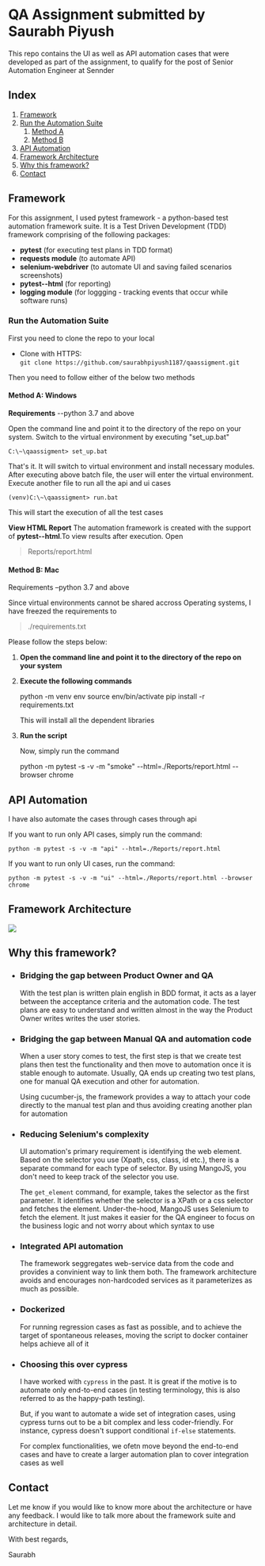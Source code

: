 # QA Assignment submitted by **Saurabh Piyush**
This repo contains the UI as well as API automation cases that were developed as part of the assignment, to qualify for the post of Senior Automation Engineer at Sennder

## Index
1. [Framework](#Framework)
2. [Run the Automation Suite](#Run-the-Automation-Suite)
    1. [Method A](#Method-A)
    2. [Method B](#Method-B)
3. [API Automation](#---API-Automation)
4. [Framework Architecture](#Framework-Architecture)
5. [Why this framework?](#Why-this-framework?)
6. [Contact](#Contact)

## **Framework**
For this assignment, I used pytest framework - a python-based test automation framework suite. It is a Test Driven Development (TDD) framework comprising of the following packages:
- **pytest** (for executing test plans in TDD format)
- **requests module** (to automate API)
- **selenium-webdriver** (to automate UI and saving failed scenarios screenshots)
- **pytest--html** (for reporting)
- **logging module** (for loggging - tracking events that occur while software runs)

### **Run the Automation Suite**
First you need to clone the repo to your local

- Clone with HTTPS:     
    `git clone https://github.com/saurabhpiyush1187/qaassigment.git`

Then you need to follow either of the below two methods
#### **Method A**: Windows
**Requirements** 
--python 3.7 and above

Open the command line and point it to the directory of the repo on your system. Switch to the virtual environment by executing "set_up.bat"
    
    C:\~\qaassigment> set_up.bat
That's it.
It will switch to virtual environment and install necessary modules. After executing above batch file, the user will enter the virtual environment. Execute another file to run all the api and ui cases

    (venv)C:\~\qaassigment> run.bat
This will start the execution of all the test cases

**View HTML Report**
The automation framework is created with the support of **pytest--html**.To view results after execution. Open

>Reports/report.html
    

#### **Method B**: Mac

Requirements
–python 3.7 and above

Since virtual environments cannot be shared accross Operating systems, I have freezed the requirements to 

>./requirements.txt

Please follow the steps below:

1. **Open the command line and point it to the directory of the repo on your system**
    
2. **Execute the following commands**
 
    python -m venv env
    source env/bin/activate
    pip install -r requirements.txt

    This will install all the dependent libraries

3. **Run the script**

    Now, simply run the command
    
    python -m pytest -s -v -m "smoke" --html=./Reports/report.html --browser chrome

## **API Automation**
I have also automate the cases through cases through api

If you want to run only API cases, simply run the command:
    
    python -m pytest -s -v -m "api" --html=./Reports/report.html

If you want to run only UI cases, run the command:

    python -m pytest -s -v -m "ui" --html=./Reports/report.html --browser chrome

## **Framework Architecture**
![](architecture.png)

## **Why this framework?**
- ### **Bridging the gap between Product Owner and QA**
    With the test plan is written plain english in BDD format, it acts as a layer between the acceptance criteria and the automation code. The test plans are easy to understand and written almost in the way the Product Owner writes writes the user stories. 

- ### **Bridging the gap between Manual QA and automation code**
    When a user story comes to test, the first step is that we create test plans then test the functionality and then move to automation once it is stable enough to automate. Usually, QA ends up creating two test plans, one for manual QA execution and other for automation. 

    Using cucumber-js, the framework provides a way to attach your code directly to the manual test plan and thus avoiding creating another plan for automation 

- ### **Reducing Selenium's complexity**
    UI automation's primary requirement is identifying the web element. Based on the selector you use (Xpath, css, class, id etc.), there is a separate command for each type of selector. By using MangoJS, you don't need to keep track of the selector you use. 
    
    The `get_element` command, for example, takes the selector as the first parameter. It identifies whether the selector is a XPath or a css selector and fetches the element. Under-the-hood, MangoJS uses Selenium to fetch the element. It just makes it easier for the QA engineer to focus on the business logic and not worry about which syntax to use

- ### **Integrated API automation**
    The framework seggregates web-service data from the code and provides a convinient way to link them both. The framework architecture avoids and encourages non-hardcoded services as it parameterizes as much as possible.

- ### **Dockerized**
    For running regression cases as fast as possible, and to achieve the target of spontaneous releases, moving the script to docker container helps achieve all of it

- ### **Choosing this over cypress**
    I have worked with `cypress` in the past. It is great if the motive is to automate only end-to-end cases (in testing terminology, this is also referred to as the happy-path testing).
    
    But, if you want to automate a wide set of integration cases, using cypress turns out to be a bit complex and less coder-friendly. For instance, cypress doesn't support conditional `if-else` statements. 

    For complex functionalities, we ofetn move beyond the end-to-end cases and have to create a larger automation plan to cover integration cases as well

## **Contact**
Let me know if you would like to know more about the architecture or have any feedback. I would like to talk more about the framework suite and architecture in detail.

With best regards,

Saurabh

